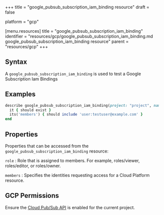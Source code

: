 +++
title = "google_pubsub_subscription_iam_binding resource"
draft = false

platform = "gcp"

[menu.resources]
    title = "google_pubsub_subscription_iam_binding"
    identifier = "resources/gcp/google_pubsub_subscription_iam_binding.md google_pubsub_subscription_iam_binding resource"
    parent = "resources/gcp"
+++

## Syntax

A `google_pubsub_subscription_iam_binding` is used to test a Google Subscription Iam Bindings

## Examples

```ruby
describe google_pubsub_subscription_iam_binding(project: "project", name: "name", role: "roles/editor") do
  it { should exist }
  its('members') { should include 'user:testuser@example.com' }
end
```

## Properties

Properties that can be accessed from the `google_pubsub_subscription_iam_binding` resource:

`role`
: Role that is assigned to members. For example, roles/viewer, roles/editor, or roles/owner.

`members`
: Specifies the identities requesting access for a Cloud Platform resource.

## GCP Permissions

Ensure the [Cloud Pub/Sub API](https://console.cloud.google.com/apis/library/pubsub.googleapis.com/) is enabled for the current project.
